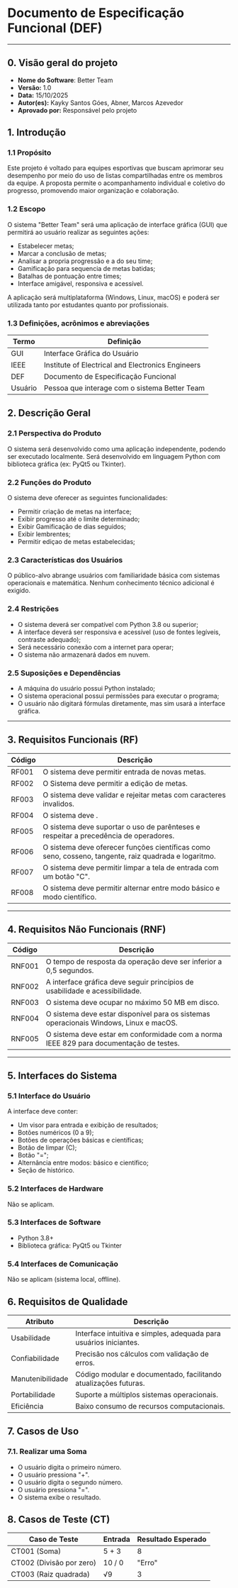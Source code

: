 
# **Documento de Especificação Funcional (DEF)**

---

## 0. Visão geral do projeto

- **Nome do Software**: Better Team
- **Versão:** 1.0
- **Data:** 15/10/2025
- **Autor(es):** Kayky Santos Góes, Abner, Marcos Azevedor
- **Aprovado por:** Responsável pelo projeto

## 1. Introdução

### 1.1 Propósito

Este projeto é voltado para equipes esportivas que buscam aprimorar seu desempenho por meio do uso de listas compartilhadas entre os membros da equipe. A proposta permite o acompanhamento individual e coletivo do progresso, promovendo maior organização e colaboração.

### 1.2 Escopo

O sistema "Better Team" será uma aplicação de interface gráfica (GUI) que permitirá ao usuário realizar as seguintes ações:

* Estabelecer metas;
* Marcar a conclusão de metas;
* Analisar a propria progressão  e a do seu time;
* Gamificação para sequencia de metas batidas;
* Batalhas de pontuação entre times;
* Interface amigável, responsiva e acessível.

A aplicação será multiplataforma (Windows, Linux, macOS) e poderá ser utilizada tanto por estudantes quanto por profissionais.

### 1.3 Definições, acrônimos e abreviações

| Termo   | Definição                                         |
| ------- | ------------------------------------------------- |
| GUI     | Interface Gráfica do Usuário                      |
| IEEE    | Institute of Electrical and Electronics Engineers |
| DEF     | Documento de Especificação Funcional              |
| Usuário | Pessoa que interage com o sistema Better Team     |

## 2. Descrição Geral

### 2.1 Perspectiva do Produto

O sistema será desenvolvido como uma aplicação independente, podendo ser executado localmente. Será desenvolvido em linguagem Python com biblioteca gráfica (ex: PyQt5 ou Tkinter).

### 2.2 Funções do Produto

O sistema deve oferecer as seguintes funcionalidades:

* Permitir criação de metas na interface;
* Exibir progresso até o limite determinado;
* Exibir Gamificação de dias seguidos;
* Exibir lembrentes;
* Permitir ediçao de metas estabelecidas;
  

### 2.3 Características dos Usuários

O público-alvo abrange usuários com familiaridade básica com sistemas operacionais e matemática. Nenhum conhecimento técnico adicional é exigido.

### 2.4 Restrições

* O sistema deverá ser compatível com Python 3.8 ou superior;
* A interface deverá ser responsiva e acessível (uso de fontes legíveis, contraste adequado);
* Será necessário conexão com a internet para operar;
* O sistema não armazenará dados em nuvem.

### 2.5 Suposições e Dependências

* A máquina do usuário possui Python instalado;
* O sistema operacional possui permissões para executar o programa;
* O usuário não digitará fórmulas diretamente, mas sim usará a interface gráfica.

---

## 3. Requisitos Funcionais (RF)

| Código | Descrição                                                                                            |
| ------ | ---------------------------------------------------------------------------------------------------- |
| RF001  | O sistema deve permitir entrada de novas metas.            |
| RF002  | O Sistema deve permitir a edição de metas.                                |
| RF003  | O sistema deve validar e rejeitar metas com caracteres invalidos.       |
| RF004  | O sistema deve .                              |
| RF005  | O sistema deve suportar o uso de parênteses e respeitar a precedência de operadores.                 |
| RF006  | O sistema deve oferecer funções científicas como seno, cosseno, tangente, raiz quadrada e logaritmo. |
| RF007  | O sistema deve permitir limpar a tela de entrada com um botão "C".                                   |
| RF008  | O sistema deve permitir alternar entre modo básico e modo científico.                                |

---

## 4. Requisitos Não Funcionais (RNF)

| Código | Descrição                                                                              |
| ------ | -------------------------------------------------------------------------------------- |
| RNF001 | O tempo de resposta da operação deve ser inferior a 0,5 segundos.                      |
| RNF002 | A interface gráfica deve seguir princípios de usabilidade e acessibilidade.            |
| RNF003 | O sistema deve ocupar no máximo 50 MB em disco.                                        |
| RNF004 | O sistema deve estar disponível para os sistemas operacionais Windows, Linux e macOS.  |
| RNF005 | O sistema deve estar em conformidade com a norma IEEE 829 para documentação de testes. |

---

## 5. Interfaces do Sistema

### 5.1 Interface do Usuário

A interface deve conter:

* Um visor para entrada e exibição de resultados;
* Botões numéricos (0 a 9);
* Botões de operações básicas e científicas;
* Botão de limpar (C);
* Botão "=";
* Alternância entre modos: básico e científico;
* Seção de histórico.

### 5.2 Interfaces de Hardware

Não se aplicam.

### 5.3 Interfaces de Software

* Python 3.8+
* Biblioteca gráfica: PyQt5 ou Tkinter

### 5.4 Interfaces de Comunicação

Não se aplicam (sistema local, offline).


## 6. Requisitos de Qualidade

| Atributo         | Descrição                                                         |
| ---------------- | ----------------------------------------------------------------- |
| Usabilidade      | Interface intuitiva e simples, adequada para usuários iniciantes. |
| Confiabilidade   | Precisão nos cálculos com validação de erros.                     |
| Manutenibilidade | Código modular e documentado, facilitando atualizações futuras.   |
| Portabilidade    | Suporte a múltiplos sistemas operacionais.                        |
| Eficiência       | Baixo consumo de recursos computacionais.                         |

## 7. Casos de Uso

### 7.1. Realizar uma Soma

- O usuário digita o primeiro número.
- O usuário pressiona "+".
- O usuário digita o segundo número.
- O usuário pressiona "=".
- O sistema exibe o resultado.

## **8. Casos de Teste (CT)**  

| **Caso de Teste**        | **Entrada** | **Resultado Esperado** |
| ------------------------ | ----------- | ---------------------- |
| CT001 (Soma)             | 5 + 3       | 8                      |
| CT002 (Divisão por zero) | 10 / 0      | "Erro"                 |
| CT003 (Raiz quadrada)    | √9          | 3                      |
